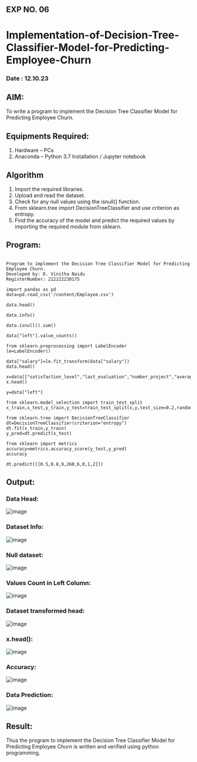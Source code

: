 ## EXP NO. 06
# Implementation-of-Decision-Tree-Classifier-Model-for-Predicting-Employee-Churn
### Date : 12.10.23

## AIM:
To write a program to implement the Decision Tree Classifier Model for Predicting Employee Churn.

## Equipments Required:
1. Hardware – PCs
2. Anaconda – Python 3.7 Installation / Jupyter notebook

## Algorithm
1. Import the required libraries.
2. Upload and read the dataset.
3. Check for any null values using the isnull() function.
4. From sklearn.tree import DecisionTreeClassifier and use criterion as entropy.
5. Find the accuracy of the model and predict the required values by importing the required module from sklearn. 

## Program:
```

Program to implement the Decision Tree Classifier Model for Predicting Employee Churn.
Developed by: D. Vinitha Naidu
RegisterNumber: 212222230175

import pandas as pd
data=pd.read_csv('/content/Employee.csv')

data.head()

data.info()

data.isnull().sum()

data["left"].value_counts()

from sklearn.preprocessing import LabelEncoder
le=LabelEncoder()

data["salary"]=le.fit_transform(data["salary"])
data.head()

x=data[["satisfaction_level","last_evaluation","number_project","average_montly_hours","time_spend_company","Work_accident","promotion_last_5years","salary"]]
x.head()

y=data["left"]

from sklearn.model_selection import train_test_split
x_train,x_test,y_train,y_test=train_test_split(x,y,test_size=0.2,random_state=100)

from sklearn.tree import DecisionTreeClassifier
dt=DecisionTreeClassifier(criterion="entropy")
dt.fit(x_train,y_train)
y_pred=dt.predict(x_test)

from sklearn import metrics
accuracy=metrics.accuracy_score(y_test,y_pred)
accuracy

dt.predict([[0.5,0.8,9,260,6,0,1,2]])
```

## Output:
### Data Head:
![image](https://github.com/ShanmathiShanmugam/Implementation-of-Decision-Tree-Classifier-Model-for-Predicting-Employee-Churn/assets/121243595/365b56a8-1c8d-4322-bc84-46d08fa30a9d)

### Dataset Info:
![image](https://github.com/ShanmathiShanmugam/Implementation-of-Decision-Tree-Classifier-Model-for-Predicting-Employee-Churn/assets/121243595/ee654ffa-c3e2-42a9-b93a-9a82f7bab8d2)

### Null dataset:
![image](https://github.com/ShanmathiShanmugam/Implementation-of-Decision-Tree-Classifier-Model-for-Predicting-Employee-Churn/assets/121243595/21178019-f435-4bd6-9cbd-e4d6cbbc1c6c)

### Values Count in Left Column:
![image](https://github.com/ShanmathiShanmugam/Implementation-of-Decision-Tree-Classifier-Model-for-Predicting-Employee-Churn/assets/121243595/43a7745e-2388-44a5-9ed8-113106ac0bb8)

### Dataset transformed head:
![image](https://github.com/ShanmathiShanmugam/Implementation-of-Decision-Tree-Classifier-Model-for-Predicting-Employee-Churn/assets/121243595/cc57beb6-a992-49ee-901e-9727e1cf45e8)

### x.head():
![image](https://github.com/ShanmathiShanmugam/Implementation-of-Decision-Tree-Classifier-Model-for-Predicting-Employee-Churn/assets/121243595/80c5b353-e69f-4dbf-a74a-170e21527735)

### Accuracy: 
![image](https://github.com/ShanmathiShanmugam/Implementation-of-Decision-Tree-Classifier-Model-for-Predicting-Employee-Churn/assets/121243595/2d2d5943-14e4-490d-90b8-78dc9c8d5891)

### Data Prediction:
![image](https://github.com/ShanmathiShanmugam/Implementation-of-Decision-Tree-Classifier-Model-for-Predicting-Employee-Churn/assets/121243595/64782b05-022a-4fcd-8073-c7baa23346c8)


## Result:
Thus the program to implement the  Decision Tree Classifier Model for Predicting Employee Churn is written and verified using python programming.

